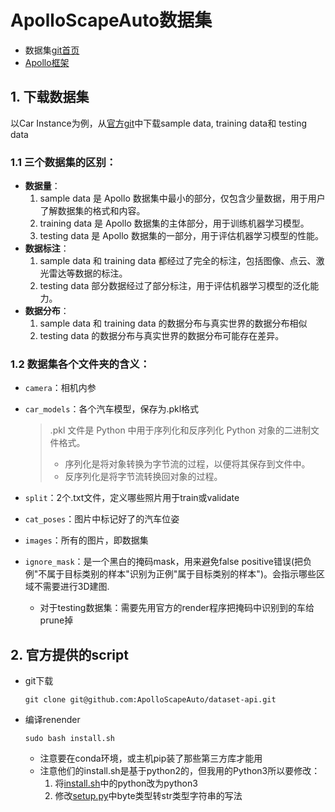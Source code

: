 # ApolloScapeAuto数据集

- 数据集[git首页](https://github.com/ApolloScapeAuto/dataset-api/tree/master)
- [Apollo框架](https://apollo.baidu.com/)

## 1. 下载数据集

以Car Instance为例，从[官方git](https://github.com/ApolloScapeAuto/dataset-api/tree/master/car_instance#3-dataset-download)中下载sample data, training data和 testing data

### 1.1 三个数据集的区别：

- **数据量**：
  1. sample data 是 Apollo 数据集中最小的部分，仅包含少量数据，用于用户了解数据集的格式和内容。
  2. training data 是 Apollo 数据集的主体部分，用于训练机器学习模型。
  3. testing data 是 Apollo 数据集的一部分，用于评估机器学习模型的性能。
- **数据标注**：
  1. sample data 和 training data 都经过了完全的标注，包括图像、点云、激光雷达等数据的标注。
  2. testing data 部分数据经过了部分标注，用于评估机器学习模型的泛化能力。
- **数据分布**：
  1. sample data 和 training data 的数据分布与真实世界的数据分布相似
  2. testing data 的数据分布与真实世界的数据分布可能存在差异。

### 1.2 数据集各个文件夹的含义：

- `camera`：相机内参

- `car_models`：各个汽车模型，保存为.pkl格式

  >.pkl 文件是 Python 中用于序列化和反序列化 Python 对象的二进制文件格式。
  >
  >- 序列化是将对象转换为字节流的过程，以便将其保存到文件中。
  >- 反序列化是将字节流转换回对象的过程。

- `split`：2个.txt文件，定义哪些照片用于train或validate

- `cat_poses`：图片中标记好了的汽车位姿

- `images`：所有的图片，即数据集

- `ignore_mask`：是一个黑白的掩码mask，用来避免false positive错误(把负例"不属于目标类别的样本"识别为正例"属于目标类别的样本")。会指示哪些区域不需要进行3D建图.

  - 对于testing数据集：需要先用官方的render程序把掩码中识别到的车给prune掉

## 2. 官方提供的script

- git下载

  ```
  git clone git@github.com:ApolloScapeAuto/dataset-api.git
  ```

- 编译renender

  ```
  sudo bash install.sh
  ```

  - 注意要在conda环境，或主机pip装了那些第三方库才能用
  - 注意他们的install.sh是基于python2的，但我用的Python3所以要修改：
    1. 将[install.sh](https://github.com/Fernweh-yang/SLAM_Code_Learning/blob/main/Apollo-dataset-api/car_instance/install.sh)中的python改为python3
    2. 修改[setup.py](https://github.com/Fernweh-yang/SLAM_Code_Learning/blob/main/Apollo-dataset-api/car_instance/renderer/setup.py)中byte类型转str类型字符串的写法